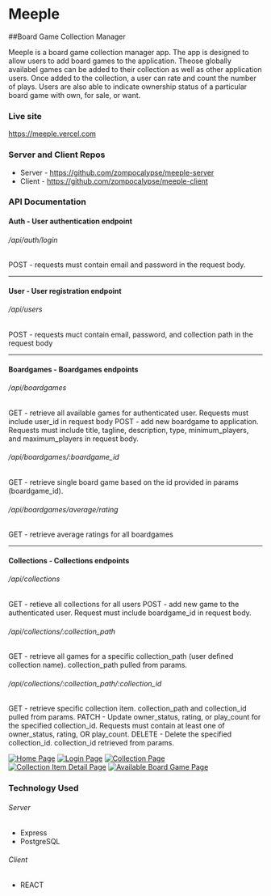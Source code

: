 # Meeple
##Board Game Collection Manager

Meeple is a board game collection manager app.  The app is designed to allow users to add board games to the application.  Theose globally availabel games can be added to their collection as well as other application users.  Once added to the collection, a user can rate and count the number of plays.  Users are also able to indicate ownership status of a particular board game with own, for sale, or want.

### Live site
https://meeple.vercel.com

### Server and Client Repos
- Server - https://github.com/zompocalypse/meeple-server
- Client - https://github.com/zompocalypse/meeple-client

### API Documentation
#### Auth  - User authentication endpoint
###### /api/auth/login
POST - requests must contain email and password in the request body.

------------
#### User - User registration endpoint
###### /api/users
POST - requests muct contain email, password, and collection path in the request body

------------

#### Boardgames - Boardgames endpoints
###### /api/boardgames
GET - retrieve all available games for authenticated user.  Requests must include user_id in request body
POST - add new boardgame to application.  Requests must include title, tagline, description, type, minimum_players, and maximum_players in request body.

###### /api/boardgames/:boardgame_id
GET - retrieve single board game based on the id provided in params (boardgame_id).

###### /api/boardgames/average/rating
GET - retrieve average ratings for all boardgames

------------

#### Collections - Collections endpoints
###### /api/collections
GET - retieve all collections for all users
POST - add new game to the authenticated user.  Request must include boardgame_id in request body.

###### /api/collections/:collection_path
GET - retrieve all games for a specific collection_path (user defined collection name).  collection_path pulled from params.

###### /api/collections/:collection_path/:collection_id
GET - retrieve specific collection item.  collection_path and collection_id pulled from params.
PATCH - Update owner_status, rating, or play_count for the specified collection_id.  Requests must contain at least one of owner_status, rating, OR play_count.
DELETE - Delete the specified collection_id.  collection_id retrieved from params.

[![Home Page](https://imgur.com/1exia5c "Home Page")](https://imgur.com/1exia5c "Home Page")
[![Login Page](https://imgur.com/Ng4U5e3 "Login Page")](https://imgur.com/Ng4U5e3 "Login Page")
[![Collection Page](https://imgur.com/88O1xlW "Collection Page")](https://imgur.com/88O1xlW "Collection Page")
[![Collection Item Detail Page](https://imgur.com/ak2EtDZ "Collection Item Detail Page")](https://imgur.com/ak2EtDZ "Collection Item Detail Page")
[![Available Board Game Page](https://imgur.com/tquBfxa "Available Board Game Page")](https://imgur.com/tquBfxa "Available Board Game Page")

### Technology Used
###### Server
- Express
- PostgreSQL

###### Client
- REACT